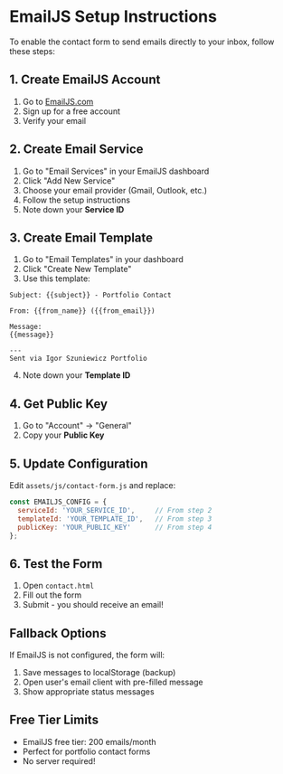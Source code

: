 # EmailJS Setup Instructions

To enable the contact form to send emails directly to your inbox, follow these steps:

## 1. Create EmailJS Account
1. Go to [EmailJS.com](https://www.emailjs.com/)
2. Sign up for a free account
3. Verify your email

## 2. Create Email Service
1. Go to "Email Services" in your EmailJS dashboard
2. Click "Add New Service"
3. Choose your email provider (Gmail, Outlook, etc.)
4. Follow the setup instructions
5. Note down your **Service ID**

## 3. Create Email Template
1. Go to "Email Templates" in your dashboard
2. Click "Create New Template"
3. Use this template:

```
Subject: {{subject}} - Portfolio Contact

From: {{from_name}} ({{from_email}})

Message:
{{message}}

---
Sent via Igor Szuniewicz Portfolio
```

4. Note down your **Template ID**

## 4. Get Public Key
1. Go to "Account" → "General"
2. Copy your **Public Key**

## 5. Update Configuration
Edit `assets/js/contact-form.js` and replace:

```javascript
const EMAILJS_CONFIG = {
  serviceId: 'YOUR_SERVICE_ID',     // From step 2
  templateId: 'YOUR_TEMPLATE_ID',   // From step 3
  publicKey: 'YOUR_PUBLIC_KEY'      // From step 4
};
```

## 6. Test the Form
1. Open `contact.html`
2. Fill out the form
3. Submit - you should receive an email!

## Fallback Options
If EmailJS is not configured, the form will:
1. Save messages to localStorage (backup)
2. Open user's email client with pre-filled message
3. Show appropriate status messages

## Free Tier Limits
- EmailJS free tier: 200 emails/month
- Perfect for portfolio contact forms
- No server required!
